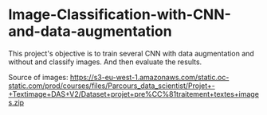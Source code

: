 # Image-Classification-with-CNN-and-data-augmentation

This project's objective is to train several CNN with data augmentation and without and classify images. And then evaluate the results.


Source of images: https://s3-eu-west-1.amazonaws.com/static.oc-static.com/prod/courses/files/Parcours_data_scientist/Projet+-+Textimage+DAS+V2/Dataset+projet+pre%CC%81traitement+textes+images.zip
